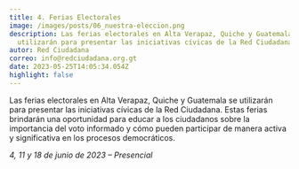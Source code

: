 ```yaml
---
title: 4. Ferias Electorales
image: /images/posts/06_nuestra-eleccion.png
description: Las ferias electorales en Alta Verapaz, Quiche y Guatemala se
  utilizarán para presentar las iniciativas cívicas de la Red Ciudadana.
autor: Red Ciudadana
correo: info@redciudadana.org.gt
date: 2023-05-25T14:05:34.054Z
highlight: false
---
```

Las ferias electorales en Alta Verapaz, Quiche y Guatemala se utilizarán para presentar las iniciativas cívicas de la Red Ciudadana. Estas ferias brindarán una oportunidad para educar a los ciudadanos sobre la importancia del voto informado y cómo pueden participar de manera activa y significativa en los procesos democráticos.

*4, 11 y 18 de junio de 2023 – Presencial*